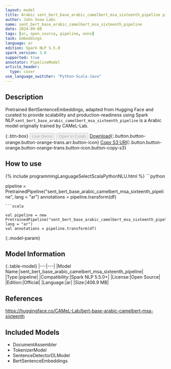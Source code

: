 ```yaml
---
layout: model
title: Arabic sent_bert_base_arabic_camelbert_msa_sixteenth_pipeline pipeline BertSentenceEmbeddings from CAMeL-Lab
author: John Snow Labs
name: sent_bert_base_arabic_camelbert_msa_sixteenth_pipeline
date: 2024-09-08
tags: [ar, open_source, pipeline, onnx]
task: Embeddings
language: ar
edition: Spark NLP 5.5.0
spark_version: 3.0
supported: true
annotator: PipelineModel
article_header:
  type: cover
use_language_switcher: "Python-Scala-Java"
---
```


## Description

Pretrained BertSentenceEmbeddings, adapted from Hugging Face and curated to provide scalability and production-readiness using Spark NLP.`sent_bert_base_arabic_camelbert_msa_sixteenth_pipeline` is a Arabic model originally trained by CAMeL-Lab.

{:.btn-box}
<button class="button button-orange" disabled>Live Demo</button>
<button class="button button-orange" disabled>Open in Colab</button>
[Download](https://s3.amazonaws.com/auxdata.johnsnowlabs.com/public/models/sent_bert_base_arabic_camelbert_msa_sixteenth_pipeline_ar_5.5.0_3.0_1725790859566.zip){:.button.button-orange.button-orange-trans.arr.button-icon}
[Copy S3 URI](s3://auxdata.johnsnowlabs.com/public/models/sent_bert_base_arabic_camelbert_msa_sixteenth_pipeline_ar_5.5.0_3.0_1725790859566.zip){:.button.button-orange.button-orange-trans.button-icon.button-copy-s3}

## How to use



<div class="tabs-box" markdown="1">
{% include programmingLanguageSelectScalaPythonNLU.html %}
```python

pipeline = PretrainedPipeline("sent_bert_base_arabic_camelbert_msa_sixteenth_pipeline", lang = "ar")
annotations =  pipeline.transform(df)   

```
```scala

val pipeline = new PretrainedPipeline("sent_bert_base_arabic_camelbert_msa_sixteenth_pipeline", lang = "ar")
val annotations = pipeline.transform(df)

```
</div>

{:.model-param}
## Model Information

{:.table-model}
|---|---|
|Model Name:|sent_bert_base_arabic_camelbert_msa_sixteenth_pipeline|
|Type:|pipeline|
|Compatibility:|Spark NLP 5.5.0+|
|License:|Open Source|
|Edition:|Official|
|Language:|ar|
|Size:|406.9 MB|

## References

https://huggingface.co/CAMeL-Lab/bert-base-arabic-camelbert-msa-sixteenth

## Included Models

- DocumentAssembler
- TokenizerModel
- SentenceDetectorDLModel
- BertSentenceEmbeddings